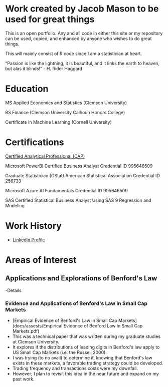 # Work created by Jacob Mason to be used for great things
This is an open portfolio. Any and all code in either this site or my repository can be used, copied, and enhanced by anyone who wishes to do great things.

This will mainly consist of R code since I am a statistician at heart.

“Passion is like the lightning, it is beautiful, and it links the earth to heaven, but alas it blinds!” - H. Rider Haggard

# Education
MS Applied Economics and Statistics (Clemson University)

BS Finance (Clemson University Calhoun Honors College)

Certificate In Machine Learning (Cornell University)

# Certifications

[Certified Analytical Professional (CAP)](https://bcert.me/sungyhlyh)

Microsoft PowerBI Certified Business Analyst Credential ID 995646509

Graduate Statistician (GStat) American Statistical Association Credential ID 256733

Microsoft Azure AI Fundamentals Credential ID 995646509

SAS Certified Statistical Business Analyst Using SAS 9 Regression and Modeling

# Work History
- [LinkedIn Profile](https://www.linkedin.com/in/jacob-mason-36856486/)

# Areas of Interest

## Applications and Explorations of Benford's Law

-Details

### Evidence and Applications of Benford's Law in Small Cap Markets
- [Empirical Evidence of Benford's Law in Small Cap Markets](docs/assests/Empirical Evidence of Benford Law in Small Cap Markets.pdf)
- This was a technical paper that was written during my graduate studies at Clemson University.
- It explores if the distributions of leading digits in Benford's law apply to US Small Cap Markets (i.e. the Russell 2000).
- I was trying (to no avail) to determine if, knowing that Benford's law exists in these markets, a favorable trading strategy could be developed.
- Trading frequency and transactions costs were my downfall.
- However; I plan to revisit this idea in the near future and expand on my past work.


